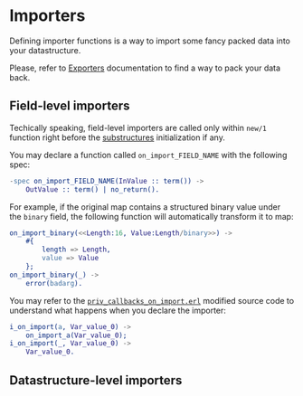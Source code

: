 # Importers

Defining importer functions is a way to import some fancy packed data into your datastructure.

Please, refer to [Exporters](exporters.md) documentation to find a way to pack your data back.

## Field-level importers

Techically speaking, field-level importers are called only within `new/1` function right before the [substructures](substructures.md) initialization if any.

You may declare a function called `on_import_FIELD_NAME` with the following spec:

```erlang
-spec on_import_FIELD_NAME(InValue :: term()) ->
    OutValue :: term() | no_return().
```

For example, if the original map contains a structured binary value under the `binary` field, the following function will automatically transform it to map:

```erlang
on_import_binary(<<Length:16, Value:Length/binary>>) ->
    #{
        length => Length,
        value => Value 
    };
on_import_binary(_) ->
    error(badarg).
```

You may refer to the [`priv_callbacks_on_import.erl`](/test/priv/priv_callbacks_on_import.erl) modified source code to understand what happens when you declare the importer:

```erlang
i_on_import(a, Var_value_0) ->
    on_import_a(Var_value_0);
i_on_import(_, Var_value_0) ->
    Var_value_0.
```

## Datastructure-level importers


